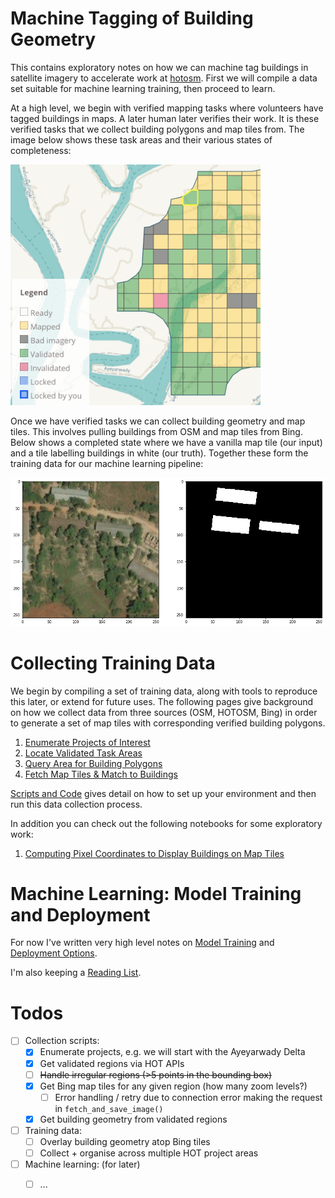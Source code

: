 # Machine Tagging of Building Geometry

This contains exploratory notes on how we can machine tag buildings in satellite imagery to accelerate work at [hotosm](https://tasks.hotosm.org).  First we will compile a data set suitable for machine learning training, then proceed to learn.  

At a high level, we begin with verified mapping tasks where volunteers have tagged buildings in maps.  A later human later verifies their work.  It is these verified tasks that we collect building polygons and map tiles from.  The image below shows these task areas and their various states of completeness:

<img src="image/irregular-region.png" alt="Verified Task Area" width="400"/>

Once we have verified tasks we can collect building geometry and map tiles.  This involves pulling buildings from OSM and map tiles from Bing.  Below shows a completed state where we have a vanilla map tile (our input) and a tile labelling buildings in white (our truth).  Together these form the training data for our machine learning pipeline:

<img src="image/map-plus-truth.png" alt="Verified Task Area" width="600"/>


# Collecting Training Data

We begin by compiling a set of training data, along with tools to reproduce this later, or extend for future uses.  The following pages give background on how we collect data from three sources (OSM, HOTOSM, Bing) in order to generate a set of map tiles with corresponding verified building polygons.  

1. [Enumerate Projects of Interest](../../wiki/Enumerating-Projects)
1. [Locate Validated Task Areas](../../wiki/Finding-Validated-Task-Areas)
1. [Query Area for Building Polygons](../../wiki/Find-Building-Polygons-using-the-Overpass-API)
1. [Fetch Map Tiles & Match to Buildings](../../wiki/Find-Map-Tiles-&-Computing-Coordinates)

[Scripts and Code](../../wiki/Data-Collection-Scripts) gives detail on how to set up your environment and then run this data collection process.

In addition you can check out the following notebooks for some exploratory work:

1. [Computing Pixel Coordinates to Display Buildings on Map Tiles](scripts/map_tile_truth_preparation.ipynb)

# Machine Learning: Model Training and Deployment

For now I've written very high level notes on [Model Training](../../wiki/Notes-on-Model-Training) and [Deployment Options](../../wiki/Deployment-Options).

I'm also keeping a [Reading List](../../wiki/Reading-List).


# Todos

- [ ] Collection scripts:
  - [x] Enumerate projects, e.g. we will start with the Ayeyarwady Delta
  - [x] Get validated regions via HOT APIs
  - [ ] ~~Handle irregular regions (>5 points in the bounding box)~~
  - [x] Get Bing map tiles for any given region (how many zoom levels?)
    - [ ] Error handling / retry due to connection error making the request in `fetch_and_save_image()`
  - [x] Get building geometry from validated regions
- [ ] Training data:
  - [ ] Overlay building geometry atop Bing tiles
  - [ ] Collect + organise across multiple HOT project areas
- [ ] Machine learning: (for later) 
  - [ ] ...


